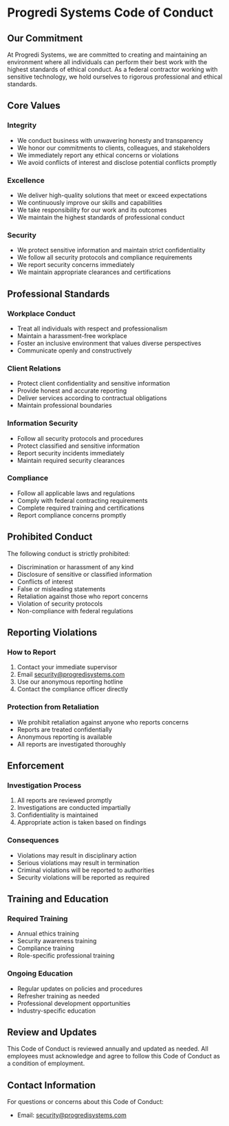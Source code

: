 # Progredi Systems Code of Conduct

## Our Commitment

At Progredi Systems, we are committed to creating and maintaining an environment where all individuals can perform their best work with the highest standards of ethical conduct. As a federal contractor working with sensitive technology, we hold ourselves to rigorous professional and ethical standards.

## Core Values

### Integrity
- We conduct business with unwavering honesty and transparency
- We honor our commitments to clients, colleagues, and stakeholders
- We immediately report any ethical concerns or violations
- We avoid conflicts of interest and disclose potential conflicts promptly

### Excellence
- We deliver high-quality solutions that meet or exceed expectations
- We continuously improve our skills and capabilities
- We take responsibility for our work and its outcomes
- We maintain the highest standards of professional conduct

### Security
- We protect sensitive information and maintain strict confidentiality
- We follow all security protocols and compliance requirements
- We report security concerns immediately
- We maintain appropriate clearances and certifications

## Professional Standards

### Workplace Conduct
- Treat all individuals with respect and professionalism
- Maintain a harassment-free workplace
- Foster an inclusive environment that values diverse perspectives
- Communicate openly and constructively

### Client Relations
- Protect client confidentiality and sensitive information
- Provide honest and accurate reporting
- Deliver services according to contractual obligations
- Maintain professional boundaries

### Information Security
- Follow all security protocols and procedures
- Protect classified and sensitive information
- Report security incidents immediately
- Maintain required security clearances

### Compliance
- Follow all applicable laws and regulations
- Comply with federal contracting requirements
- Complete required training and certifications
- Report compliance concerns promptly

## Prohibited Conduct

The following conduct is strictly prohibited:
- Discrimination or harassment of any kind
- Disclosure of sensitive or classified information
- Conflicts of interest
- False or misleading statements
- Retaliation against those who report concerns
- Violation of security protocols
- Non-compliance with federal regulations

## Reporting Violations

### How to Report
1. Contact your immediate supervisor
2. Email security@progredisystems.com
3. Use our anonymous reporting hotline
4. Contact the compliance officer directly

### Protection from Retaliation
- We prohibit retaliation against anyone who reports concerns
- Reports are treated confidentially
- Anonymous reporting is available
- All reports are investigated thoroughly

## Enforcement

### Investigation Process
1. All reports are reviewed promptly
2. Investigations are conducted impartially
3. Confidentiality is maintained
4. Appropriate action is taken based on findings

### Consequences
- Violations may result in disciplinary action
- Serious violations may result in termination
- Criminal violations will be reported to authorities
- Security violations will be reported as required

## Training and Education

### Required Training
- Annual ethics training
- Security awareness training
- Compliance training
- Role-specific professional training

### Ongoing Education
- Regular updates on policies and procedures
- Refresher training as needed
- Professional development opportunities
- Industry-specific education

## Review and Updates

This Code of Conduct is reviewed annually and updated as needed. All employees must acknowledge and agree to follow this Code of Conduct as a condition of employment.

## Contact Information

For questions or concerns about this Code of Conduct:
- Email: security@progredisystems.com

